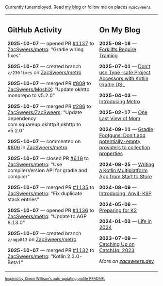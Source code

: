 Currently funemployed. Read [my blog](https://zacsweers.dev/) or follow me on places `@ZacSweers`.

<table><tr><td valign="top" width="60%">

## GitHub Activity
<!-- githubActivity starts -->
**2025-10-07** — opened PR [#1137](https://github.com/ZacSweers/metro/pull/1137) to [ZacSweers/metro](https://github.com/ZacSweers/metro): "Gradle wiring fixes"

**2025-10-07** — created branch `z/230fixes` on [ZacSweers/metro](https://github.com/ZacSweers/metro)

**2025-10-07** — merged PR [#809](https://github.com/ZacSweers/MoshiX/pull/809) to [ZacSweers/MoshiX](https://github.com/ZacSweers/MoshiX): "Update okhttp monorepo to v5.2.0"

**2025-10-07** — merged PR [#286](https://github.com/ZacSweers/ZacSweers/pull/286) to [ZacSweers/ZacSweers](https://github.com/ZacSweers/ZacSweers): "Update dependency com.squareup.okhttp3:okhttp to v5.2.0"

**2025-10-07** — commented on [#806](https://github.com/ZacSweers/metro/pull/806#issuecomment-3378436298) in [ZacSweers/metro](https://github.com/ZacSweers/metro)

**2025-10-07** — closed PR [#619](https://github.com/ZacSweers/metro/pull/619) to [ZacSweers/metro](https://github.com/ZacSweers/metro): "Use compilerVersion API for gradle and compiler"

**2025-10-07** — merged PR [#1135](https://github.com/ZacSweers/metro/pull/1135) to [ZacSweers/metro](https://github.com/ZacSweers/metro): "Fix duplicate stack entries"

**2025-10-07** — opened PR [#1136](https://github.com/ZacSweers/metro/pull/1136) to [ZacSweers/metro](https://github.com/ZacSweers/metro): "Update to AGP 8.13.0"

**2025-10-07** — created branch `z/agp813` on [ZacSweers/metro](https://github.com/ZacSweers/metro)

**2025-10-07** — merged PR [#1132](https://github.com/ZacSweers/metro/pull/1132) to [ZacSweers/metro](https://github.com/ZacSweers/metro): "Kotlin 2.3.0-Beta1"
<!-- githubActivity ends -->
</td><td valign="top" width="40%">

## On My Blog
<!-- blog starts -->
**2025-08-18** — [Forklifts Require Training](https://www.zacsweers.dev/forklifts-require-training/)

**2025-07-01** — [Don't use Type-safe Project Accessors with Kotlin Gradle DSL](https://www.zacsweers.dev/dont-use-type-safe-project-accessors-with-kotlin-gradle-dsl/)

**2025-04-03** — [Introducing Metro](https://www.zacsweers.dev/introducing-metro/)

**2025-02-17** — [One Last View of Mom](https://www.zacsweers.dev/one-last-view-of-mom/)

**2024-09-11** — [Gradle Footguns: Don't add potentially-empty providers to collection properties](https://www.zacsweers.dev/gradle-footgun-adding-empty-providers-to-collection-properties/)

**2024-08-25** — [Writing a Kotlin Multiplatform App from Start to Store](https://www.zacsweers.dev/writing-a-kotlin-multiplatform-app-from-start-to-store/)

**2024-08-09** — [Introducing: Anvil-KSP](https://www.zacsweers.dev/introducing-anvil-ksp/)

**2024-05-06** — [Preparing for K2](https://www.zacsweers.dev/preparing-for-k2/)

**2024-01-03** — [Life in 2024](https://www.zacsweers.dev/life-in-2024/)

**2023-07-09** — [Catching Up on CatchUp: 2023](https://www.zacsweers.dev/catching-up-on-catchup-2023/)
<!-- blog ends -->
_More on [zacsweers.dev](https://zacsweers.dev/)_
</td></tr></table>

<sub><a href="https://simonwillison.net/2020/Jul/10/self-updating-profile-readme/">Inspired by Simon Willison's auto-updating profile README.</a></sub>